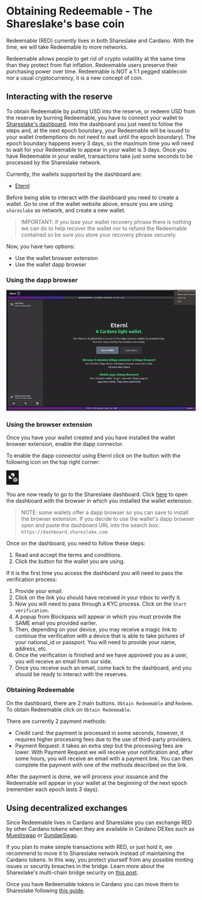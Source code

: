 # Obtaining Redeemable - The Shareslake's base coin

Redeemable (RED) currently lives in both Shareslake and Cardano. With the time, we will take Redeemable to more networks.

Redeemable allows people to get rid of crypto volatility at the same time than they protect from fiat inflation. Redeemable users preserve their purchasing power over time. Redeemable is NOT a 1:1 pegged stablecoin nor a usual cryptocurrency, it is a new concept of coin.

## Interacting with the reserve

To obtain Redeemable by putting USD into the reserve, or redeem USD from the reserve by burning Redeemable, you have to connect your wallet to [Shareslake's dashboard](https://dashboard.shareslake.com). Into the dashboard you just need to follow the steps and, at the next epoch boundary, your Redeemable will be issued to your wallet (redemptions do not need to wait until the epoch boundary). The epoch boundary happens every 3 days, so the maximum time you will need to wait for your Redeemable to appear in your wallet is 3 days. Once you have Redeemable in your wallet, transactions take just some seconds to be processed by the Shareslake network.

Currently, the wallets supported by the dashboard are:

- [Eternl](https://eternl.io/app/shareslake/welcome)

Before being able to interact with the dashboard you need to create a wallet. Go to one of the wallet website above, ensure you are using `shareslake` as network, and create a new wallet.

> IMPORTANT: if you lose your wallet recovery phrase there is nothing we can do to help recover the wallet nor to refund the Redeemable contained so be sure you store your recovery phrase securely.

Now, you have two options:

- Use the wallet browser extension
- Use the wallet dapp browser

### Using the dapp browser

![Eternl dapp browser](videos/eternl.gif)

### Using the browser extension

Once you have your wallet created and you have installed the wallet browser extension, enable the dapp connector.

To enable the dapp connector using Eternl click on the button with the following icon on the top right corner:

![Eternl Dapp Connector button](/images/eternl-dapp-connector.png)

You are now ready to go to the Shareslake dashboard. Click [here](https://dashboard.shareslake.com) to open the dashboard with the browser in which you installed the wallet extension.

> NOTE: some wallets offer a dapp browser so you can save to install the browser extension. If you decide to use the wallet's dapp browser open and paste the dashboard URL into the search box: `https://dashboard.shareslake.com`.

Once on the dashboard, you need to follow these steps:

1. Read and accept the terms and conditions.
1. Click the button for the wallet you are using.

If it is the first time you access the dashboard you will need to pass the verification process:

1. Provide your email.
1. Click on the link you should have received in your inbox to verify it.
1. Now you will need to pass through a KYC process. Click on the `Start verification`.
1. A popup from Blockpass will appear in which you must provide the SAME email you provided earlier.
1. Then, depending on your device, you may receive a magic link to continue the verification with a device that is able to take pictures of your national_id or passport. You will need to provide your name, address, etc.
1. Once the verification is finished and we have approved you as a user, you will receive an email from our side.
1. Once you receive such an email, come back to the dashboard, and you should be ready to interact with the reserves.

### Obtaining Redeemable

On the dashboard, there are 2 main buttons. `Obtain Redeemable` and `Redeem`. To obtain Redeemable click on `Obtain Redeemable`.

There are currently 2 payment methods:

- Credit card: the payment is processed in some seconds, however, it requires higher processing fees due to the use of third-party providers.
- Payment Request: it takes an extra step but the processing fees are lower. With Payment Request we will receive your notification and, after some hours, you will receive an email with a payment link. You can then complete the payment with one of the methods described on the link.

After the payment is done, we will process your issuance and the Redeemable will appear in your wallet at the beginning of the next epoch (remember each epoch lasts 3 days).

## Using decentralized exchanges

Since Redeemable lives in Cardano and Shareslake you can exchange RED by other Cardano tokens when they are available in Cardano DEXes such as [Muesliswap](https://muesliswap.com/) or [SundaeSwap](https://sundaeswap.finance/).

If you plan to make simple transactions with RED, or just hold it, we recommend to move it to Shareslake network instead of maintaining the Cardano tokens. In this way, you protect yourself from any possible minting issues or security breaches in the bridge. Learn more about the Shareslake's multi-chain bridge security on [this post](https://blog.shareslake.com/shareslake-bridge/).

Once you have Redeemable tokens in Cardano you can move them to Shareslake following [this guide](bridge.md).
